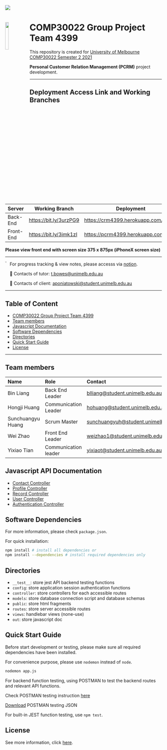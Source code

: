 <img src="https://images.unsplash.com/photo-1501776192086-602832fae6e6?ixid=MnwxMjA3fDB8MHxwaG90by1wYWdlfHx8fGVufDB8fHx8&ixlib=rb-1.2.1&auto=format&fit=crop&w=1350&q=80">

# <img src="https://cdn.freebiesupply.com/logos/large/2x/the-university-of-melbourne-logo-svg-vector.svg" width=15% align=left> COMP30022 Group Project Team 4399
This repository is created for [University of Melbourne](https://www.unimelb.edu.au) [COMP30022 Semester 2 2021](https://handbook.unimelb.edu.au/search) 

**Personal Customer Relation Management (PCRM)** project development.

---

## Deployment Access Link and Working Branches
| Server | Working Branch | Deployment |
| ---- | ---- | ---- |
| Back-End | https://bit.ly/3urzPG9 | https://crm4399.herokuapp.com/ |
| Front-End | https://bit.ly/3imk1zI | https://pcrm4399.herokuapp.com/login |

**Please view front end with screen size 375 x 875px (iPhoneX screen size)**

---

<img src="https://icons-for-free.com/iconfiles/png/512/notion-1324440204874385945.png" width=2.3% align="left"> For progress tracking & view notes, please accesss via [notion](https://www.notion.so/huangsunchuangyu/COMP30022-IT-Project-e0687c4d6a7b4ee18d164b25c9bc93d8).


📩 Contacts of tutor: t.bowes@unimelb.edu.au

📧 Contacts of client: aponiatowski@student.unimelb.edu.au

---


## Table of Content
<!-- [<img src="https://cdn.freebiesupply.com/logos/large/2x/the-university-of-melbourne-logo-svg-vector.svg" width=20% align=left> -->
  - [COMP30022 Group Project Team 4399](#-comp30022-group-project-team-4399)
  - [Team members](#team-members)
  - [Javascript Documentation](#javascript-documentation)
  - [Software Dependencies](#software-dependencies)
  - [Directories](#directories)
  - [Quick Start Guide](#quick-start-guide)
  - [License](#license)

---

## Team members
| Name | Role | Contact | 
| :---- | :---- | :---- | 
| Bin Liang| Back End Leader | blliang@student.unimelb.edu.au | 
| Hongji Huang | Communication Leader | hohuang@student.unimelb.edu.au |
| Sunchuangyu Huang | Scrum Master | sunchuangyuh@student.unimelb.edu |
| Wei Zhao | Front End Leader | weizhao1@student.unimelb.edu.au |
| Yixiao Tian | Communication leader | yixiaot@student.unimelb.edu.au |

## Javascript API Documentation
- [Contact Controller](https://github.com/Harrison-Huang666/COMP30022-49/blob/Back-End/out/contactController.html)
- [Profile Controller](https://github.com/Harrison-Huang666/COMP30022-49/blob/Back-End/out/profileController.html)
- [Record Controller](https://github.com/Harrison-Huang666/COMP30022-49/blob/Back-End/out/recordController.html)
- [User Controller](https://github.com/Harrison-Huang666/COMP30022-49/blob/Back-End/out/userController.html)
- [Authentication Controller](https://github.com/Harrison-Huang666/COMP30022-49/blob/Back-End/out/emalAuth.html)

## Software Dependencies

For more information, please check `package.json`.

For quick installation:
```bash
npm install # install all dependencies or
npm install --dependencies # install required dependencies only
```

## Directories
- `__test__`: store jest API backend testing functions
- `config`: store application session authentication functions
- `controller`: store controllers for each accessible routes
- `models`: store database connection script and database schemas
- `public`: store html fragments
- `routes`: store server accessible routes
- `views`: handlebar views (none-use)
- `out`: store javascript doc

## Quick Start Guide
Before start development or testing, please make sure all required dependencies have been installed.

For convenience purpose, please use `nodemon` instead of `node`.
```bash
nodemon app.js
```

For backend function testing, using POSTMAN to test the backend routes and relevant API functions.

Check POSTMAN testing instruction [here](https://docs.google.com/document/d/1scp54-mT29K6mYz5KajW095xjlhTU-73p0TnbOa5hmU/edit#)

[Download](https://drive.google.com/file/d/1MN0yOcuoQaosnn4B1lC_HAvFVgCMHaV8/view?usp=sharing) POSTMAN testing JSON

For built-in JEST function testing, use `npm test`.



## License

See more information, click [here](https://github.com/Harrison-Huang666/COMP30022-49/blob/main/LICENSE).
